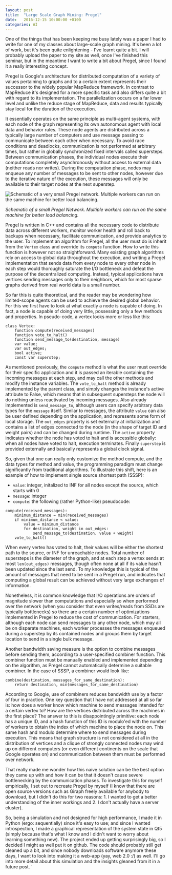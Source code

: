 ```yaml
---
layout: post
title:  "Large Scale Graph Mining: Pregel"
date:   2016-12-15 10:00:00 +0100
categories: AI
---
```

One of the things that has been keeping me busy lately was a paper I had to write
for one of my classes about large-scale graph mining. It's been a lot of work,
but it's been quite enlightening - I've learnt quite a bit. I will probably
upload the paper to my site as well, once I've finished this seminar, but in the
meantime I want to write a bit about Pregel, since I found it a really
interesting concept.

Pregel is Google's architecture for distributed computation of a variety of
values pertaining to graphs and to a certain extent represents their successor
to the widely popular MapReduce framework. In contrast to MapReduce it's designed
for a more specific task and also differs quite a bit with regard to its
implementation. The parallelization occurs on a far lower level and unlike the
reduce stage of MapReduce, data and results typically stay local for the duration
of the execution.

It essentially operates on the same principle as multi-agent systems, with each
node of the graph representing its own autonomous agent with local data and
behavior rules. These node agents are distributed across a typically large number
of computers and use message passing to communicate between each other when
necessary. To avoid race conditions and deadlocks, communication is not performed
at arbitrary times, but rather in globally synchronized fixed intervals called
supersteps. Between communication phases, the individual nodes execute their
computations completely asynchronously without access to external data (neither
reads nor writes). During the computation phase, nodes may enqueue any number of
messages to be sent to other nodes, however due to the iterative nature of the
execution, these messages will only be available to their target nodes at the
next superstep.

![Schematic of a very small Pregel network. Multiple workers can run on the same
machine for better load balancing.](/images/pregel_network.png)

*Schematic of a small Pregel Network. Multiple workers can run on the same
machine for better load balancing.*

Pregel is written in C++ and contains all the necessary code to distribute data
across different workers, monitor worker health and roll back to backups when
necessary, facilitate communication, and provide analytics to the user. To
implement an algorithm for Pregel, all the user must do is inherit from the
`Vertex` class and override its `compute` function. How to write this function
is however not so straightforward. Many existing graph algorithms rely on access
to global data throughout the execution, and writing a Pregel implementation
that sends data from every node to every other node in each step would thoroughly
saturate the I/O bottleneck and defeat the purpose of the decentralized
computing. Instead, typical applications have vertices sending messages only to
their neighbors, which for most sparse graphs derived from real world data is a
small number.

So far this is quite theoretical, and the reader may be wondering how
limited-scope agents can be used to achieve the desired global behavior. For
this we first have to look at what exactly a node is capable of doing. In fact,
a node is capable of doing very little, possessing only a few methods and
properties. In pseudo-code, a vertex looks more or less like this:

```
class Vertex:
    function compute(received_messages)
    function vote_to_halt()
    function send_message_to(destination, message)
    var value;
    var out_edges;
    bool active;
    const var superstep;
```

As mentioned previously, the `compute` method is what the user must override for
their specific application and it is passed an iterable containing the incoming
messages at each step, and may call the other methods and modify the instance
variables. The `vote_to_halt` method is already implemented by the parent class,
and simply changes the instance's active attribute to False, which means that in
subsequent supersteps the node will do nothing unless reactivated by incoming
messages. Also already implemented is `send_message_to`, although users can
specify arbitrary data types for the `message` itself. Similar to messages, the
attribute `value` can also be user defined depending on the application, and
represents some form of local storage. The `out_edges` property is set
externally at initialization and contains a list of edges connected to the node
(in the shape of target ID and weight pairs) and can be changed during runtime.
The `active` property indicates whether the node has voted to halt and is
accessible globally: when all nodes have voted to halt, execution terminates.
Finally `superstep` is provided externally and basically represents a global
clock signal.


So, given that one can really only customize the method compute, and the data
types for method and value, the programming paradigm must change significantly
from traditional algorithms. To illustrate this shift, here is an example of
how to implement single source shortest path (SSSP):

* `value`: integer, initalized to INF for all nodes except the source, which starts with 0
* `message`: integer
* `compute`: the following (rather Python-like) pseudocode:

```
compute(received_messages):
    minimum_distance = min(received_messages)
    if minimum_distance < value:
        value = minimum_distance
        for destination, weight in out_edges:
            send_message_to(destination, value + weight)
    vote_to_halt()
```

When every vertex has voted to halt, their values will be either the shortest
path to the source, or INF for unreachable nodes. Total number of supersteps is
the diameter of the graph, and at each step a vertex sends at most
`len(out_edges)` messages, though often none at all if its value hasn't been
updated since the last send. To my knowledge this is typical of the amount of
messages that need to be sent in a Pregel run, and indicates that computing a
global result can be achieved without very large exchanges of information.

Nonetheless, it is common knowledge that I/O operations are orders of magnitude
slower than computations and especially so when performed over the network
(when you consider that even writes/reads from SSDs are typically bottlenecks)
so there are a certain number of optimizations implemented in Pregel to reduce
the cost of communication. For starters, although each node can send messages to
any other node, which may all be on disparate machines, each worker processes
the messages enqueued during a superstep by its contained nodes and groups them
by target location to send in a single bulk message.

Another bandwidth saving measure is the option to combine messages before
sending them, according to a user-specified combiner function. This combiner
function must be manually enabled and implemented depending on the algorithm, as
Pregel cannot automatically determine a suitable combiner. In the case of SSSP,
a combiner would look like:

```
combine(destination, messages_for_same_destination):
    return destination, min(messages_for_same_destination)
```

According to Google, use of combiners reduces bandwidth use by a factor of four
in practice. One key question that I have not addressed at all so far is: how
does a worker know which machine to send messages intended for a certain vertex
to? How are the vertices distributed across the machines in the first place?
The answer to this is disappointingly primitive: each node has a unique ID, and a
hash function of this ID is modulo'ed with the number of workers to obtain the
index of which machine to place the node on. This same hash and modulo determine
where to send messages during execution. This means that graph structure is not
considered at all in the distribution of vertices and a clique of strongly
connected nodes may wind up on different computers (or even different continents
on the scale that Google operates on) and communication between them must be
performed over network.

That really made me wonder how this naive solution can be the best option they
came up with and how it can be that it doesn't cause severe bottlenecking by the
communication phases. To investigate this for myself empirically, I set out to
recreate Pregel by myself (I know that there are open source versions such as
Giraph freely available for anybody to download, but I didn't do this for two
reasons: 1. I wanted to get a better understanding of the inner workings and 2.
I don't actually have a server cluster).

So, being a simulation and not designed for high performance, I made it in
Python (ergo: sequentially) since it's easy to use; and since I wanted
introspection, I made a graphical representation of the system state in Qt5
(simply because that's what I know and I didn't want to worry about learning
something new). The project ended up getting surprisingly big, so I decided I
might as well put it on github. The code should probably still get cleaned up a
bit, and since nobody downloads software anymore these days, I want to look into
making it a web-app (yay, web 2.0 :/) as well. I'll go into more detail about
this simulation and the insights gleaned from it in a future post.
`
